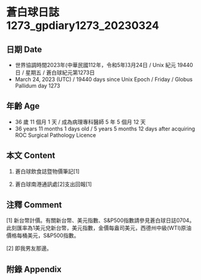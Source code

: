 [_metadata_:encoding]: - "utf-8"
[_metadata_:language]: - "zh-Hant-TW"
[_metadata_:fileformat]: - "markdown"
[_metadata_:MIME_type]: - "text/plain"
[_metadata_:markdown_version]: - "commonmark version 0.30"
[_metadata_:markdown_spec]: - "https://spec.commonmark.org/0.30/"

# 蒼白球日誌1273_gpdiary1273_20230324 #

## 日期 Date ##

* 世界協調時間2023年(中華民國112年，令和5年)3月24日 / Unix 紀元 19440 日 / 星期五 / 蒼白球紀元第1273日
* March 24, 2023 (UTC) / 19440 days since Unix Epoch / Friday / Globus Pallidum day 1273

## 年齡 Age ##

* 36 歲 11 個月 1 天 / 成為病理專科醫師 5 年 5 個月 12 天
* 36 years 11 months 1 days old / 5 years 5 months 12 days after acquiring ROC Surgical Pathology Licence

## 本文 Content ##

1. 蒼白球飲食誌暨物價筆記[1]

    
2. 蒼白球南港通訊處[2]支出回報[1]

    

## 注釋 Comment ##

[1] 新台幣計價。有關新台幣、美元指數、S&P500指數請參見蒼白球日誌0704。此刻匯率為1美元兌新台幣，美元指數，金價每盎司美元，西德州中級(WTI)原油價格每桶美元，S&P500指數。


[2] 即我男友那邊。



## 附錄 Appendix ##

